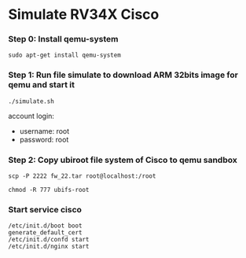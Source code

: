 # Simulate RV34X Cisco


### Step 0: Install qemu-system
```
sudo apt-get install qemu-system
```

### Step 1: Run file simulate to download ARM 32bits image for qemu and start it
```
./simulate.sh
```
account login:
- username: root
- password: root

### Step 2: Copy ubiroot file system of Cisco to qemu sandbox
```
scp -P 2222 fw_22.tar root@localhost:/root

chmod -R 777 ubifs-root
```

### Start service cisco
```
/etc/init.d/boot boot
generate_default_cert
/etc/init.d/confd start
/etc/init.d/nginx start
```